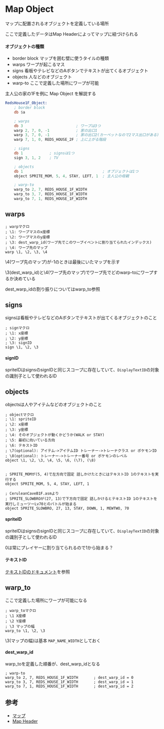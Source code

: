 # Map Object

マップに配置されるオブジェクトを定義している場所

ここで定義したデータはMap Headerによってマップに紐づけられる

#### オブジェクトの種類

- border block マップを囲む壁に使うタイルの種類
- warps ワープが起こるマス
- signs 看板やテレビなどのAボタンでテキストが出てくるオブジェクト
- objects 人などのオブジェクト
- warp-to ここで定義した場所にワープが可能

主人公の家の1Fを例に Map Object を解説する

```asm
RedsHouse1F_Object:
    ; border block
	db $a

    ; warps
	db 3                        ; ワープは3つ
	warp 2, 7, 0, -1            ; 家の出口1
	warp 3, 7, 0, -1            ; 家の出口2(カーペットなので2マス出口がある)
	warp 7, 1, 0, REDS_HOUSE_2F ; 上に上がる階段

    ; signs
	db 1            ; signsは1つ
	sign 3, 1, 2    ; TV

    ; objects
	db 1                                    ; オブジェクトは1つ
	object SPRITE_MOM, 5, 4, STAY, LEFT, 1  ; 主人公の母親

	; warp-to
	warp_to 2, 7, REDS_HOUSE_1F_WIDTH
	warp_to 3, 7, REDS_HOUSE_1F_WIDTH
	warp_to 7, 1, REDS_HOUSE_1F_WIDTH
```

## warps

```
; warpマクロ
; \1: ワープマスのx座標
; \2: ワープマスのy座標
; \3: dest_warp_id(ワープ先でこのワープイベントに割り当てられたインデックス)
; \4: ワープ先のマップ
warp \1, \2, \3, \4
```

\4(ワープ先のマップ)が-1のときは最後にいたマップを示す

\3(dest_warp_id)と\4(ワープ先のマップ)でワープ先でどのwarp-toにワープするか決めている

dest_warp_idの割り振りについてはwarp_to参照

## signs

signsは看板やテレビなどのAボタンでテキストが出てくるオブジェクトのこと

```
; signマクロ  
; \1: x座標
; \2: y座標
; \3: signID
sign \1, \2, \3
```

#### signID

spriteIDはsignsのsignIDと同じスコープに存在していて、`DisplayTextID`の対象の識別子として使われるID

## objects

objectsは人やアイテムなどのオブジェクトのこと

```
; objectマクロ
; \1: spriteID
; \2: x座標
; \3: y座標
; \4: そのオブジェクトが動くかどうか(WALK or STAY)
; \5: 最初に向いている方向
; \6: テキストID
; \7(optional): アイテム->アイテムID トレーナー->トレーナクラス or ポケモンID
; \8(optional): トレーナー->トレーナー番号 or ポケモンのレベル 
object \1, \2, \3, \4, \5, \6, (\7), (\8)


; SPRITE_MOMが(5, 4)で左方向で固定 話しかけたときにはテキストID 1のテキストを実行する
object SPRITE_MOM, 5, 4, STAY, LEFT, 1

; CeruleanCaveB1F.asmより
; SPRITE_SLOWBROが(27, 13)で下方向で固定 話しかけるとテキストID 1のテキストを実行しミューツーLv70とのバトルが始まる
object SPRITE_SLOWBRO, 27, 13, STAY, DOWN, 1, MEWTWO, 70
```

#### spriteID

spriteIDはsignsのsignIDと同じスコープに存在していて、`DisplayTextID`の対象の識別子として使われるID

0は常にプレイヤーに割り当てられるので1から始まる？

#### テキストID

[テキストIDのドキュメント](./text_id.md)を参照

## warp_to

ここで定義した場所にワープが可能になる

```
; warp_toマクロ
; \1 X座標
; \2 Y座標  
; \3 マップの幅 
warp_to \1, \2, \3
```

\3(マップの幅)は基本 `MAP_NAME_WIDTH`としておく

#### dest_warp_id

warp_toを定義した順番が、dest_warp_idとなる

```
; warp-to
warp_to 2, 7, REDS_HOUSE_1F_WIDTH       ; dest_warp_id = 0
warp_to 3, 7, REDS_HOUSE_1F_WIDTH       ; dest_warp_id = 1
warp_to 7, 1, REDS_HOUSE_1F_WIDTH       ; dest_warp_id = 2
```

## 参考

- [マップ](map.md)
- [Map Header](./map_header.md)